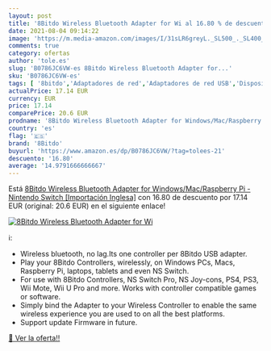 ```yaml
---
layout: post
title: '8Bitdo Wireless Bluetooth Adapter for Wi al 16.80 % de descuento'
date: 2021-08-04 09:14:22
image: 'https://m.media-amazon.com/images/I/31sLR6greyL._SL500_._SL400_.jpg'
comments: true
category: ofertas
author: 'tole.es'
slug: 'B0786JC6VW-es 8Bitdo Wireless Bluetooth Adapter for...'
sku: 'B0786JC6VW-es'
tags: [ '8bitdo','Adaptadores de red','Adaptadores de red USB','Dispositivos de red','Informática','nintendo', ]
actualPrice: 17.14 EUR
currency: EUR
price: 17.14
comparePrice: 20.6 EUR
prodname: '8Bitdo Wireless Bluetooth Adapter for Windows/Mac/Raspberry Pi - Nintendo Switch [Importación Inglesa]'
country: 'es'
flag: '🇪🇸'
brand: '8Bitdo'
buyurl: 'https://www.amazon.es/dp/B0786JC6VW/?tag=tolees-21'
descuento: '16.80'
average: '14.9791666666667'
---
```


Está [8Bitdo Wireless Bluetooth Adapter for Windows/Mac/Raspberry Pi - Nintendo Switch [Importación Inglesa]](https://www.amazon.es/dp/B0786JC6VW/?tag=tolees-21) con 16.80 de descuento por 17.14 EUR (original: 20.6 EUR) en el siguiente enlace!

[![8Bitdo Wireless Bluetooth Adapter for Wi](https://m.media-amazon.com/images/I/31sLR6greyL._SL500_._SL400_.jpg)](https://www.amazon.es/dp/B0786JC6VW/?tag=tolees-21)

ℹ️:

- Wireless bluetooth, no lag.Its one controller per 8Bitdo USB adapter.
- Play your 8Bitdo Controllers, wirelessly, on Windows PCs, Macs, Raspberry Pi, laptops, tablets and even NS Switch.
- For use with 8Bitdo Controllers, NS Switch Pro, NS Joy-cons, PS4, PS3, Wii Mote, Wii U Pro and more. Works with controller compatible games or software.
- Simply bind the Adapter to your Wireless Controller to enable the same wireless experience you are used to on all the best platforms.
- Support update Firmware in future.

[🛒 Ver la oferta!!](https://www.amazon.es/dp/B0786JC6VW/?tag=tolees-21)

